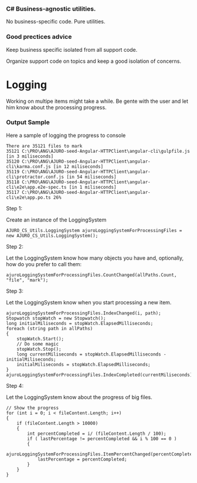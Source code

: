 ### C# Business-agnostic utilities.

No business-specific code. Pure utilities.

### Good prectices advice

Keep business specific isolated from all support code.

Organize support code on topics and keep a good isolation of concerns.

# Logging

Working on multipe items might take a while. Be gente with the user and let him know about the processing progress.

### Output Sample

Here a sample of logging the progress to console

```
There are 35121 files to mark
35121 C:\PRO\ANG\AJURO-seed-Angular-HTTPClient\angular-cli\gulpfile.js [in 3 miliseconds]
35120 C:\PRO\ANG\AJURO-seed-Angular-HTTPClient\angular-cli\karma.conf.js [in 12 miliseconds]
35119 C:\PRO\ANG\AJURO-seed-Angular-HTTPClient\angular-cli\protractor.conf.js [in 54 miliseconds]
35118 C:\PRO\ANG\AJURO-seed-Angular-HTTPClient\angular-cli\e2e\app.e2e-spec.ts [in 1 miliseconds]
35117 C:\PRO\ANG\AJURO-seed-Angular-HTTPClient\angular-cli\e2e\app.po.ts 26%
```

Step 1:

Create an instance of the LoggingSystem
```
AJURO_CS_Utils.LoggingSystem ajuroLoggingSystemForProcessingFiles = new AJURO_CS_Utils.LoggingSystem();
```

Step 2:

Let the LoggingSystem know how many objects you have and, optionally, how do you prefer to call them:
```
ajuroLoggingSystemForProcessingFiles.CountChanged(allPaths.Count, "file", "mark");
```

Step 3:

Let the LoggingSystem know when you start processing a new item. 
```
ajuroLoggingSystemForProcessingFiles.IndexChanged(i, path);
Stopwatch stopWatch = new Stopwatch();
long initialMiliseconds = stopWatch.ElapsedMilliseconds;
foreach (string path in allPaths)
{
	stopWatch.Start();
	// Do some magic
	stopWatch.Stop();
	long currentMiliseconds = stopWatch.ElapsedMilliseconds - initialMiliseconds;
	initialMiliseconds = stopWatch.ElapsedMilliseconds;
}
ajuroLoggingSystemForProcessingFiles.IndexCompleted(currentMiliseconds);
```

Step 4:

Let the LoggingSystem know about the progress of big files.
```
// Show the progress
for (int i = 0; i < fileContent.Length; i++)
{
	if (fileContent.Length > 10000)
	{
		int percentCompleted = i/ (fileContent.Length / 100);
		if ( lastPercentage != percentCompleted && i % 100 == 0 )
		{
			ajuroLoggingSystemForProcessingFiles.ItemPercentChanged(percentCompleted);
			lastPercentage = percentCompleted;
		}
	}
}
```